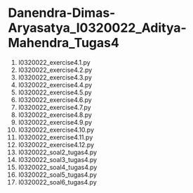 # Danendra-Dimas-Aryasatya_I0320022_Aditya-Mahendra_Tugas4
1. I0320022_exercise4.1.py
2. I0320022_exercise4.2.py
3. I0320022_exercise4.3.py
4. I0320022_exercise4.4.py
5. I0320022_exercise4.5.py
6. I0320022_exercise4.6.py
7. I0320022_exercise4.7.py
8. I0320022_exercise4.8.py
9. I0320022_exercise4.9.py
10. I0320022_exercise4.10.py
11. I0320022_exercise4.11.py
12. I0320022_exercise4.12.py
13. I0320022_soal2_tugas4.py
14. I0320022_soal3_tugas4.py
15. I0320022_soal4_tugas4.py
16. I0320022_soal5_tugas4.py
17. I0320022_soal6_tugas4.py